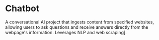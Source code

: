 # Chatbot
 A conversational AI project that ingests content from specified websites, allowing users to ask questions and receive answers directly from the webpage's information. Leverages  NLP and web scraping].

